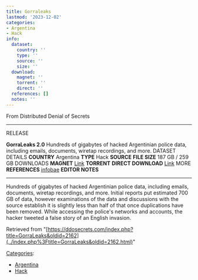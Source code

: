 ```yaml
---
title: Gorraleaks
lastmod: '2023-12-02'
categories:
- Argentina
- Hack
info:
  dataset:
    country: ''
    type: ''
    source: ''
    size: ''
  download:
    magnet: ''
    torrent: ''
    direct: ''
  references: []
  notes: ''
---
```




From Distributed Denial of Secrets

---
RELEASE

**GorraLeaks 2.0**
Hundreds of gigabytes of hacked Argentinian police data, including emails, documents, wiretap recordings, and more.
DATASET DETAILS
**COUNTRY** Argentina
**TYPE** Hack
**SOURCE**
**FILE SIZE** 187 GB / 259 GB
DOWNLOADS
**MAGNET** [Link](magnet:?xt=urn:btih:a674d860c3e91b744e585c4515449a8ef77feec6&dn=GorraLeaks&tr=udp://tracker.coppersurfer.tk:6969&tr=udp://9.rarbg.to:2920&tr=udp://tracker.opentrackr.org:1337&tr=udp://tracker.leechers-paradise.org:6969&tr=udp://exodus.desync.com:6969)
**TORRENT**
**DIRECT DOWNLOAD** [Link](https://data.ddosecrets.com/GorraLeaks/)
MORE
**REFERENCES**
[infobae](https://www.infobae.com/sociedad/policiales/2019/10/31/la-gorra-leaks-como-es-el-insolito-y-sencillo-truco-que-uso-un-hacker-para-robar-los-datos-privados-de-la-policia-federal/)
**EDITOR NOTES**

---

Hundreds of gigabytes of hacked Argentinian police data, including
emails, documents, wiretap recordings, and more. Initial reports put
estimated 700 GB of data, however examinations of the data and
discussions with the source establish it is slightly less than half of
that once duplications have been removed. While accessing the police's
networks and accounts, the hacker tweeted a false story of an English
invasion.

Retrieved from
"[https://ddosecrets.com/index.php?title=GorraLeaks&oldid=2162](../index.php%3Ftitle=GorraLeaks&oldid=2162.html)"

[Categories](./Special:Categories.html "Special:Categories"):

- [Argentina](./Category:Argentina.html "Category:Argentina")
- [Hack](./Category:Hack.html "Category:Hack")
